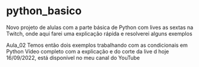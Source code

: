 # python_basico
Novo projeto de alulas com a parte básica de Python com lives as sextas na Twitch, onde aqui farei uma explicação rápida e resolverei alguns exemplos

Aula_02 
Temos então dois exemplos trabalhando com as condicionais em Python
Vídeo completo com a explicação e do corte da live d hoje 16/09/2022, está disponível no meu canal do YouTube
